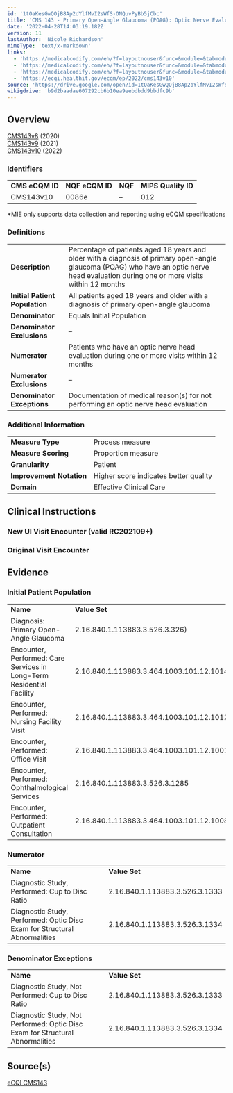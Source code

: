 ```yaml
---
id: '1tOaKesGwQOjB8Ap2oYlfMvI2sWfS-ONQuvPyBb5jCbc'
title: 'CMS 143 - Primary Open-Angle Glaucoma (POAG): Optic Nerve Evaluation'
date: '2022-04-28T14:03:19.182Z'
version: 11
lastAuthor: 'Nicole Richardson'
mimeType: 'text/x-markdown'
links:
  - 'https://medicalcodify.com/eh/?f=layoutnouser&func=&module=&tabmodule=&name=RXDBmain&showresult=CMS143v8&showresulttype=Measure'
  - 'https://medicalcodify.com/eh/?f=layoutnouser&func=&module=&tabmodule=&name=RXDBmain&showresult=CMS143v9&showresulttype=Measure'
  - 'https://medicalcodify.com/eh/?f=layoutnouser&func=&module=&tabmodule=&name=RXDBmain&showresult=CMS143v10&showresulttype=Measure'
  - 'https://ecqi.healthit.gov/ecqm/ep/2022/cms143v10'
source: 'https://drive.google.com/open?id=1tOaKesGwQOjB8Ap2oYlfMvI2sWfS-ONQuvPyBb5jCbc'
wikigdrive: 'b9d2baadae607292cb6b10ea9eebdbdd9bbdfc9b'
---
```

## Overview  
  
[CMS143v8](https://medicalcodify.com/eh/?f=layoutnouser&func=&module=&tabmodule=&name=RXDBmain&showresult=CMS143v8&showresulttype=Measure) (2020)  
[CMS143v9](https://medicalcodify.com/eh/?f=layoutnouser&func=&module=&tabmodule=&name=RXDBmain&showresult=CMS143v9&showresulttype=Measure) (2021)  
[CMS143v10](https://medicalcodify.com/eh/?f=layoutnouser&func=&module=&tabmodule=&name=RXDBmain&showresult=CMS143v10&showresulttype=Measure) (2022)
  
### Identifiers  


<table>
<tr>
<td><strong>CMS eCQM ID</strong></td>
<td><strong>NQF eCQM ID</strong></td>
<td><strong>NQF</strong></td>
<td><strong>MIPS Quality ID</strong></td>
</tr>
<tr>
<td>CMS143v10</td>
<td>0086e</td>
<td>–</td>
<td>012</td>
</tr>

</table>
*MIE only supports data collection and reporting using eCQM specifications
  
### Definitions  


<table>
<tr>
<td><strong>Description</strong></td>
<td>Percentage of patients aged 18 years and older with a diagnosis of primary open-angle glaucoma (POAG) who have an optic nerve head evaluation during one or more visits within 12 months</td>
</tr>
<tr>
<td><strong>Initial Patient Population</strong></td>
<td>All patients aged 18 years and older with a diagnosis of primary open-angle glaucoma</td>
</tr>
<tr>
<td><strong>Denominator</strong></td>
<td>Equals Initial Population</td>
</tr>
<tr>
<td><strong>Denominator Exclusions</strong></td>
<td>–</td>
</tr>
<tr>
<td><strong>Numerator</strong></td>
<td>Patients who have an optic nerve head evaluation during one or more visits within 12 months</td>
</tr>
<tr>
<td><strong>Numerator Exclusions</strong></td>
<td>–</td>
</tr>
<tr>
<td><strong>Denominator Exceptions</strong></td>
<td>Documentation of medical reason(s) for not performing an optic nerve head evaluation</td>
</tr>

</table>

  
### Additional Information  


<table>
<tr>
<td><strong>Measure Type</strong></td>
<td>Process measure</td>
</tr>
<tr>
<td><strong>Measure Scoring</strong></td>
<td>Proportion measure</td>
</tr>
<tr>
<td><strong>Granularity</strong></td>
<td>Patient</td>
</tr>
<tr>
<td><strong>Improvement Notation</strong></td>
<td>Higher score indicates better quality</td>
</tr>
<tr>
<td><strong>Domain</strong></td>
<td>Effective Clinical Care</td>
</tr>

</table>


  
## Clinical Instructions  

  
### New UI Visit Encounter (valid RC202109+)  


  
### Original Visit Encounter  


  
## Evidence  

  
### Initial Patient Population  


<table>
<tr>
<td><strong>Name</strong></td>
<td><strong>Value Set</strong></td>
</tr>
<tr>
<td>Diagnosis: Primary Open-Angle Glaucoma</td>
<td>2.16.840.1.113883.3.526.3.326)</td>
</tr>
<tr>
<td>Encounter, Performed: Care Services in Long-Term Residential Facility</td>
<td>2.16.840.1.113883.3.464.1003.101.12.1014</td>
</tr>
<tr>
<td>Encounter, Performed: Nursing Facility Visit</td>
<td>2.16.840.1.113883.3.464.1003.101.12.1012</td>
</tr>
<tr>
<td>Encounter, Performed: Office Visit</td>
<td>2.16.840.1.113883.3.464.1003.101.12.1001</td>
</tr>
<tr>
<td>Encounter, Performed: Ophthalmological Services</td>
<td>2.16.840.1.113883.3.526.3.1285</td>
</tr>
<tr>
<td>Encounter, Performed: Outpatient Consultation</td>
<td>2.16.840.1.113883.3.464.1003.101.12.1008</td>
</tr>

</table>

  
### Numerator  


<table>
<tr>
<td><strong>Name</strong></td>
<td><strong>Value Set</strong></td>
</tr>
<tr>
<td>Diagnostic Study, Performed: Cup to Disc Ratio</td>
<td>2.16.840.1.113883.3.526.3.1333</td>
</tr>
<tr>
<td>Diagnostic Study, Performed: Optic Disc Exam for Structural Abnormalities</td>
<td>2.16.840.1.113883.3.526.3.1334</td>
</tr>

</table>

  
### Denominator Exceptions  


<table>
<tr>
<td><strong>Name</strong></td>
<td><strong>Value Set</strong></td>
</tr>
<tr>
<td>Diagnostic Study, Not Performed: Cup to Disc Ratio</td>
<td>2.16.840.1.113883.3.526.3.1333</td>
</tr>
<tr>
<td>Diagnostic Study, Not Performed: Optic Disc Exam for Structural Abnormalities</td>
<td>2.16.840.1.113883.3.526.3.1334</td>
</tr>

</table>

  
## Source(s)  
  
[eCQI CMS143](https://ecqi.healthit.gov/ecqm/ep/2022/cms143v10)
